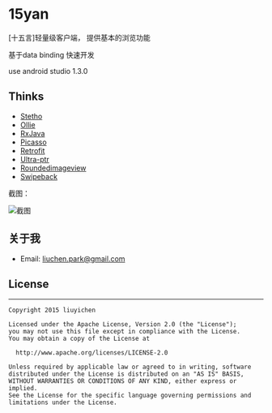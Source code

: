 # 15yan
[十五言]轻量级客户端， 提供基本的浏览功能

基于data binding 快速开发

use android studio 1.3.0

## Thinks

* [Stetho][1]
* [Ollie][2]
* [RxJava][3]
* [Picasso][4]
* [Retrofit][5]
* [Ultra-ptr][6]
* [Roundedimageview][7]
* [Swipeback][9]



截图：

![截图][11]

## 关于我

* Email: liuchen.park@gmail.com


## License
---
```
Copyright 2015 liuyichen

Licensed under the Apache License, Version 2.0 (the "License");
you may not use this file except in compliance with the License.
You may obtain a copy of the License at

  http://www.apache.org/licenses/LICENSE-2.0

Unless required by applicable law or agreed to in writing, software
distributed under the License is distributed on an "AS IS" BASIS,
WITHOUT WARRANTIES OR CONDITIONS OF ANY KIND, either express or implied.
See the License for the specific language governing permissions and
limitations under the License.
```








[1]: https://github.com/facebook/stetho
[2]: https://github.com/pardom/Ollie
[3]: https://github.com/ReactiveX/RxJava
[4]: https://github.com/square/picasso
[5]: https://github.com/square/retrofit
[6]: https://github.com/liaohuqiu/android-Ultra-Pull-To-Refresh
[7]: https://github.com/vinc3m1/RoundedImageView
[9]: https://github.com/sockeqwe/SwipeBack

[11]: https://raw.githubusercontent.com/liuchenx/15yan/master/screenshot/Screenshot1.png
